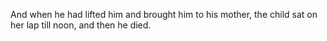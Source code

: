 And when he had lifted him and brought him to his mother, the child sat on her lap till noon, and then he died.
